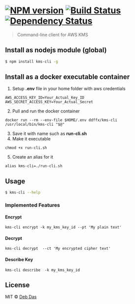 #  [![NPM version][npm-image]][npm-url] [![Build Status][travis-image]][travis-url] [![Dependency Status][daviddm-image]][daviddm-url]

>  Command-line client for AWS KMS


## Install as nodejs module (global)

```sh
$ npm install kms-cli -g
```
## Install as a docker executable container

1. Setup **.env** file in your home folder with aws credentials
  
  ```
  AWS_ACCESS_KEY_ID=Your_Actual_Key_ID
  AWS_SECRET_ACCESS_KEY=Your_Actual_Secret
  ```
2. Pull and run the docker container
  
  ```
  docker run --rm --env-file $HOME/.env ddffx/kms-cli /usr/local/bin/kms-cli "$@"
  ```
3. Save it with name such as **run-cli.sh**
4. Make it executable
  
  ```
  chmod +x run-cli.sh
  ```
5. Create an alias for it
  ```
  alias kms-cli=./run-cli.sh
  ```

## Usage

```sh
$ kms-cli --help
```
### Implemented Features
#### Encrypt
```
kms-cli encrypt -k my_kms_key_id --pt 'My plain text'
```
#### Decrypt
```
kms-cli decrypt  --ct 'My encrypted cipher text'
```
#### Describe Key
```
kms-cli describe  -k my_kms_key_id
```
## License

MIT © [Deb Das]()


[npm-image]: https://badge.fury.io/js/kms-cli.svg
[npm-url]: https://npmjs.org/package/kms-cli
[travis-image]: https://travis-ci.org/ddffx/kms-cli.svg?branch=master
[travis-url]: https://travis-ci.org/ddffx/kms-cli
[daviddm-image]: https://david-dm.org/ddffx/kms-cli.svg?theme=shields.io
[daviddm-url]: https://david-dm.org/ddffx/kms-cli
